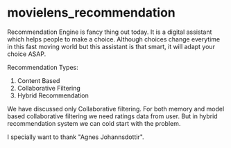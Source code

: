 # movielens_recommendation

Recommendation Engine is fancy thing out today. It is a digital assistant which helps people to make a choice. Although choices 
change everytime in this fast moving world but this assistant is that smart, it will adapt your choice ASAP.

Recommendation Types:
1. Content Based
2. Collaborative Filtering
3. Hybrid Recommendation

We have discussed only Collaborative filtering. For both memory and model based collaborative filtering we need ratings data from user. But
in hybrid recommendation system we can cold start with the problem. 

I specially want to thank "Agnes Johannsdottir".
